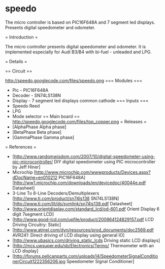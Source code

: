 # speedo
The micro controller is based on PIC16F648A and 7 segment led displays. Presents digital speedometer and odometer. 

= Introduction =

The micro controller presents digital speedometer and odometer. 
It is implemented especially for Audi B3/B4 with bi-fuel - unleaded and LPG.


= Details =

== Circuit ==

http://speedo.googlecode.com/files/speedo.png
=== Modules ===
  * Pic - PIC16F648A
  * Decoder - SN74LS138N
  * Display - 7 segment led displays common cathode 
=== Inputs ===
  * Speedo Reed
  * LPG
  * Mode selector
== Main board ==
http://speedo.googlecode.com/files/top_copper.png
= Releases =
  * [AlphaPhase Alpha phase]
  * [BetaPhase Beta phase]
  * [GammaPhase Gamma phase]

= References =
  * [http://www.randomwisdom.com/2007/10/digital-speedometer-using-pic-microcontroller/ DIY digital speedometer using PIC microcontroller by Jeff Hiner] 
  * Microchip [http://www.microchip.com/wwwproducts/Devices.aspx?dDocName=en010212 PIC16F648A] [http://ww1.microchip.com/downloads/en/devicedoc/40044e.pdf Datasheet]
  * 3-Line To 8-Line Decoders/Demultiplexers [http://www.ti.com/product/sn74ls138 SN74LS138N] [http://www.ti.com/lit/ds/symlink/sn74ls138.pdf Datasheet]
  * [http://www.orientdisplay.com/standard_lcd/od-601.pdf Orient Display 6 digit 7segment LCD]
  * [http://www.good-lcd.com/upfile/product/200864124829157.pdf LCD Driving Circuitry: Static]
  * [http://www.atmel.com/dyn/resources/prod_documents/doc2569.pdf AVR241: Direct driving of LCD display using general IO]
  * [http://www.ubasics.com/driving_static_lcds Driving static LCD displays]
  * [http://mcs.uwsuper.edu/sb/Electronics/Termo/ Thermometer with an LCD display]
  * [http://forums.pelicanparts.com/uploads14/SpeedometerSignalConditionerCircuit1222356206.jpg Speedometer Signal Conditioner]
